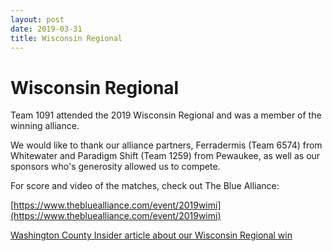 ```yaml
---
layout: post
date: 2019-03-31
title: Wisconsin Regional
---
```


# Wisconsin Regional

Team 1091 attended the 2019 Wisconsin Regional and was a member of the winning alliance.

We would like to thank our alliance partners, Ferradermis (Team 6574) from Whitewater and Paradigm Shift (Team 1259) from Pewaukee, as well as our
sponsors who's generosity allowed us to compete.


For score and video of the matches, check out The Blue Alliance:

[https://www.thebluealliance.com/event/2019wimi](https://www.thebluealliance.com/event/2019wimi)



[Washington County Insider article about our Wisconsin Regional win](https://www.washingtoncountyinsider.com/hartford-union-high-school-robotics-team-1091-qualifies-for-championship-by-rena-diem/)
